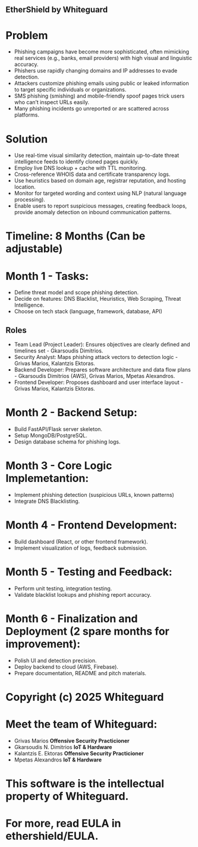 ## EtherShield by Whiteguard

# Problem
- Phishing campaigns have become more sophisticated, often mimicking real services (e.g., banks, email providers) with high visual and linguistic accuracy.
- Phishers use rapidly changing domains and IP addresses to evade detection.
- Attackers customize phishing emails using public or leaked information to target specific individuals or organizations.
- SMS phishing (smishing) and mobile-friendly spoof pages trick users who can’t inspect URLs easily.
- Many phishing incidents go unreported or are scattered across platforms.

# Solution
- Use real-time visual similarity detection, maintain up-to-date threat intelligence feeds to identify cloned pages quickly.
- Employ live DNS lookup + cache with TTL monitoring.
- Cross-reference WHOIS data and certificate transparency logs.
- Use heuristics based on domain age, registrar reputation, and hosting location.
- Monitor for targeted wording and context using NLP (natural language processing).
- Enable users to report suspicious messages, creating feedback loops, provide anomaly detection on inbound communication patterns.


# Timeline: 8 Months (Can be adjustable)
# Month 1 - Tasks:
- Define threat model and scope phishing detection.
- Decide on features: DNS Blacklist, Heuristics, Web Scraping, Threat Intelligence.
- Choose on tech stack (language, framework, database, API)

## Roles
- Team Lead (Project Leader): Ensures objectives are clearly defined and timelines set - Gkarsoudis Dimitrios.
- Security Analyst: Maps phishing attack vectors to detection logic - Grivas Marios, Kalantzis Ektoras.
- Backend Developer: Prepares software architecture and data flow plans - Gkarsoudis Dimitrios (AWS), Grivas Marios, Mpetas Alexandros.
- Frontend Developer: Proposes dashboard and user interface layout - Grivas Marios, Kalantzis Ektoras.

# Month 2 - Backend Setup:
- Build FastAPI/Flask server skeleton.
- Setup MongoDB/PostgreSQL.
- Design database schema for phishing logs.

# Month 3 - Core Logic Implemetantion:
- Implement phishing detection (suspicious URLs, known patterns)
- Integrate DNS Blacklisting.

# Month 4 - Frontend Development: 
- Build dashboard (React, or other frontend framework).
- Implement visualization of logs, feedback submission.

# Month 5 - Testing and Feedback:
- Perform unit testing, integration testing.
- Validate blacklist lookups and phishing report accuracy.

# Month 6 - Finalization and Deployment (2 spare months for improvement):
- Polish UI and detection precision.
- Deploy backend to cloud (AWS, Firebase).
- Prepare documentation, README and pitch materials.

# Copyright (c) 2025 Whiteguard 
# Meet the team of Whiteguard:
- Grivas Marios **Offensive Security Practicioner**
- Gkarsoudis N. Dimitrios **IoT & Hardware**
- Kalantzis E. Ektoras **Offensive Security Practicioner**
- Mpetas Alexandros **IoT & Hardware**
# This software is the intellectual property of Whiteguard.
# For more, read EULA in ethershield/EULA.
